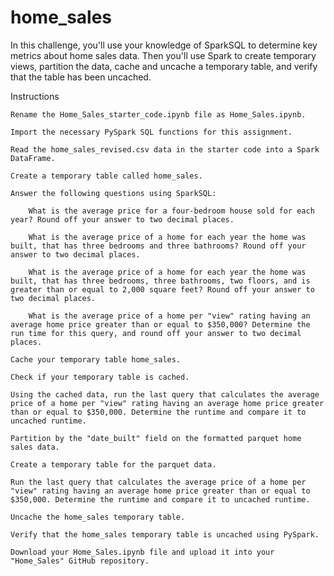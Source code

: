 # home_sales   

In this challenge, you'll use your knowledge of SparkSQL to determine key metrics about home sales data. Then you'll use Spark to create temporary views, partition the data, cache and uncache a temporary table, and verify that the table has been uncached.   

Instructions

    Rename the Home_Sales_starter_code.ipynb file as Home_Sales.ipynb.

    Import the necessary PySpark SQL functions for this assignment.

    Read the home_sales_revised.csv data in the starter code into a Spark DataFrame.

    Create a temporary table called home_sales.

    Answer the following questions using SparkSQL:

        What is the average price for a four-bedroom house sold for each year? Round off your answer to two decimal places.

        What is the average price of a home for each year the home was built, that has three bedrooms and three bathrooms? Round off your answer to two decimal places.

        What is the average price of a home for each year the home was built, that has three bedrooms, three bathrooms, two floors, and is greater than or equal to 2,000 square feet? Round off your answer to two decimal places.

        What is the average price of a home per "view" rating having an average home price greater than or equal to $350,000? Determine the run time for this query, and round off your answer to two decimal places.

    Cache your temporary table home_sales.

    Check if your temporary table is cached.

    Using the cached data, run the last query that calculates the average price of a home per "view" rating having an average home price greater than or equal to $350,000. Determine the runtime and compare it to uncached runtime.

    Partition by the "date_built" field on the formatted parquet home sales data.

    Create a temporary table for the parquet data.

    Run the last query that calculates the average price of a home per "view" rating having an average home price greater than or equal to $350,000. Determine the runtime and compare it to uncached runtime.

    Uncache the home_sales temporary table.

    Verify that the home_sales temporary table is uncached using PySpark.

    Download your Home_Sales.ipynb file and upload it into your "Home_Sales" GitHub repository.
